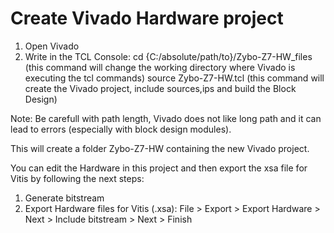 # Create Vivado Hardware project
1) Open Vivado
2) Write in the TCL Console:
      cd {C:/absolute/path/to}/Zybo-Z7-HW_files (this command will change the working directory where Vivado is executing the tcl commands)
      source Zybo-Z7-HW.tcl (this command will create the Vivado project, include sources,ips and build the Block Design)

Note: Be carefull with path length, Vivado does not like long path and it can lead to errors (especially with block design modules).

This will create a folder Zybo-Z7-HW containing the new Vivado project.

You can edit the Hardware in this project and then export the xsa file for Vitis by following the next steps:
1) Generate bitstream
2) Export Hardware files for Vitis (.xsa): File > Export > Export Hardware > Next > Include bitstream > Next > Finish
